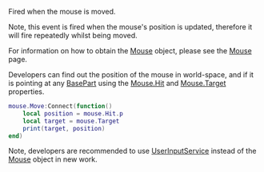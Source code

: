 Fired when the mouse is moved.

Note, this event is fired when the mouse's position is updated, therefore it will fire repeatedly whilst being moved.

For information on how to obtain the [Mouse](https://developer.roblox.com/en-us/api-reference/class/Mouse) object, please see the [Mouse](https://developer.roblox.com/en-us/api-reference/class/Mouse) page.

Developers can find out the position of the mouse in world-space, and if it is pointing at any [BasePart](https://developer.roblox.com/en-us/api-reference/class/BasePart) using the [Mouse.Hit](https://developer.roblox.com/en-us/api-reference/property/Mouse/Hit) and [Mouse.Target](https://developer.roblox.com/en-us/api-reference/property/Mouse/Target) properties.

```Lua
mouse.Move:Connect(function()
	local position = mouse.Hit.p
	local target = mouse.Target
	print(target, position)
end)
``` 

Note, developers are recommended to use [UserInputService](https://developer.roblox.com/en-us/api-reference/class/UserInputService) instead of the [Mouse](https://developer.roblox.com/en-us/api-reference/class/Mouse) object in new work.